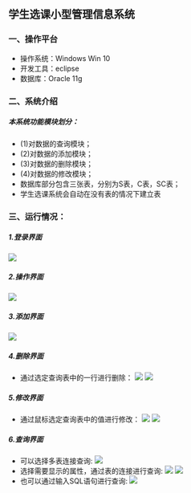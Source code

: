 ## 学生选课小型管理信息系统

### 一、操作平台
* 操作系统：Windows Win 10
* 开发工具：eclipse
* 数据库：Oracle 11g

### 二、系统介绍
##### 本系统功能模块划分：
* (1)对数据的查询模块；
* (2)对数据的添加模块；
* (3)对数据的删除模块；
* (4)对数据的修改模块；
* 数据库部分包含三张表，分别为S表，C表，SC表；
* 学生选课系统会自动在没有表的情况下建立表

### 三、运行情况：
##### 1.登录界面
![](https://github.com/Mai-Pu/Courses-Selected-System/raw/master/pic/1.png)
##### 2.操作界面
![](https://github.com/Mai-Pu/Courses-Selected-System/raw/master/pic/2.png)
##### 3.添加界面
![](https://github.com/Mai-Pu/Courses-Selected-System/raw/master/pic/3.png)
##### 4.删除界面
* 通过选定查询表中的一行进行删除：
![](https://github.com/Mai-Pu/Courses-Selected-System/raw/master/pic/4.png)
![](https://github.com/Mai-Pu/Courses-Selected-System/raw/master/pic/5.png)
##### 5.修改界面
* 通过鼠标选定查询表中的值进行修改：
![](https://github.com/Mai-Pu/Courses-Selected-System/raw/master/pic/6.png)
![](https://github.com/Mai-Pu/Courses-Selected-System/raw/master/pic/7.png)
##### 6.查询界面
* 可以选择多表连接查询:
![](https://github.com/Mai-Pu/Courses-Selected-System/raw/master/pic/8.png)
* 选择需要显示的属性，通过表的连接进行查询:
![](https://github.com/Mai-Pu/Courses-Selected-System/raw/master/pic/9.png)
![](https://github.com/Mai-Pu/Courses-Selected-System/raw/master/pic/10.png)
* 也可以通过输入SQL语句进行查询:
![](https://github.com/Mai-Pu/Courses-Selected-System/raw/master/pic/11.png)